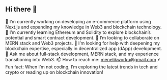 ## Hi there 👋

🔭 I’m currently working on developing an e-commerce platform using Next.js and expanding my knowledge in Web3 and blockchain technology.
🌱 I’m currently learning Ethereum and Solidity to explore blockchain’s potential and smart contract development.
👯 I’m looking to collaborate on MERN stack and Web3 projects.
🤔 I’m looking for help with deepening my blockchain expertise, especially in decentralized app (dApp) development.
💬 Ask me about full-stack development, MERN stack, and my experience transitioning into Web3.
📫 How to reach me: menelikworku@gmail.com
⚡ Fun fact: When I’m not coding, I’m exploring the latest trends in tech and crypto or reading up on blockchain innovation!
